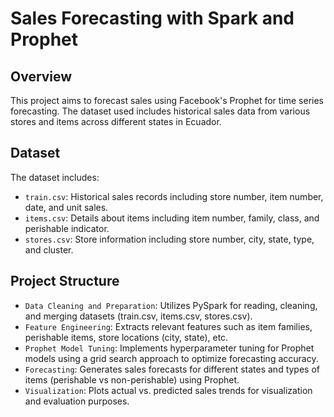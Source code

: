# Sales Forecasting with Spark and Prophet

## Overview

This project aims to forecast sales using Facebook's Prophet for time series forecasting. The dataset used includes historical sales data from various stores and items across different states in Ecuador.

## Dataset

The dataset includes:

- `train.csv`: Historical sales records including store number, item number, date, and unit sales.
- `items.csv`: Details about items including item number, family, class, and perishable indicator.
- `stores.csv`: Store information including store number, city, state, type, and cluster.

## Project Structure

- `Data Cleaning and Preparation`: Utilizes PySpark for reading, cleaning, and merging datasets (train.csv, items.csv, stores.csv).
- `Feature Engineering`: Extracts relevant features such as item families, perishable items, store locations (city, state), etc.
- `Prophet Model Tuning`: Implements hyperparameter tuning for Prophet models using a grid search approach to optimize forecasting accuracy.
- `Forecasting`: Generates sales forecasts for different states and types of items (perishable vs non-perishable) using Prophet.
- `Visualization`: Plots actual vs. predicted sales trends for visualization and evaluation purposes.